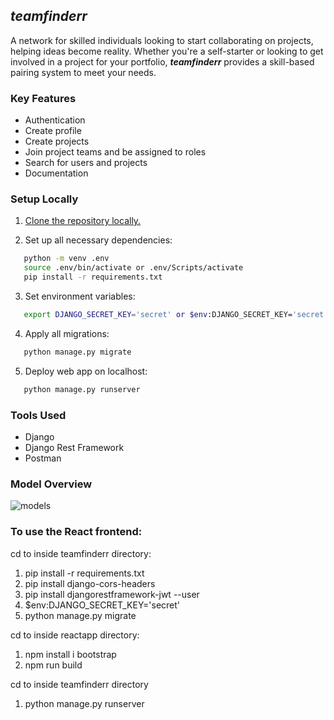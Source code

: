 ## *teamfinderr* 
A network for skilled individuals looking to start collaborating on projects, helping ideas become reality. Whether you're a self-starter or looking to get involved in a project for your portfolio, ***teamfinderr*** provides a skill-based pairing system to meet your needs.

### Key Features

- Authentication
- Create profile
- Create projects
- Join project teams and be assigned to roles
- Search for users and projects
- Documentation

### Setup Locally

1. [Clone the repository locally.](https://docs.github.com/en/free-pro-team@latest/github/creating-cloning-and-archiving-repositories/cloning-a-repository)

2. Set up all necessary dependencies:
 ```sh
    python -m venv .env
    source .env/bin/activate or .env/Scripts/activate
    pip install -r requirements.txt
 ```

3. Set environment variables:
```sh
   export DJANGO_SECRET_KEY='secret' or $env:DJANGO_SECRET_KEY='secret'
```

4. Apply all migrations:
```sh
   python manage.py migrate
```

5. Deploy web app on localhost:
```sh
   python manage.py runserver
```

### Tools Used

- Django
- Django Rest Framework
- Postman

### Model Overview
![models](https://user-images.githubusercontent.com/78368044/114190867-b4328380-9943-11eb-8296-5400710dcffc.png)

### To use the React frontend:
cd to inside teamfinderr directory:
1) pip install -r requirements.txt
2) pip install django-cors-headers
3) pip install djangorestframework-jwt --user
4) $env:DJANGO_SECRET_KEY='secret'
5) python manage.py migrate

cd to inside reactapp directory:
1) npm install i bootstrap
2) npm run build

cd to inside teamfinderr directory
1) python manage.py runserver


